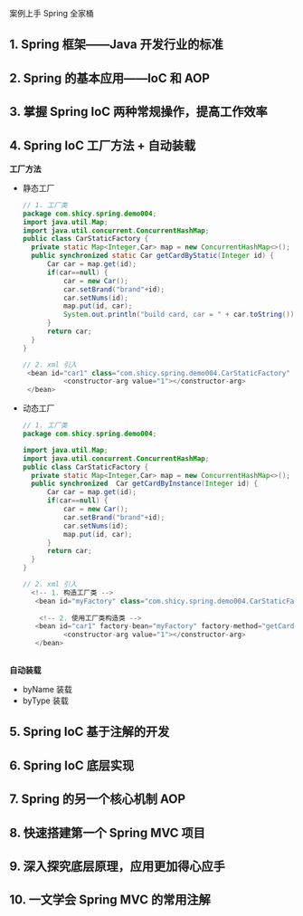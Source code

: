 案例上手 Spring 全家桶



## 1. Spring 框架——Java 开发行业的标准



## 2. Spring 的基本应用——IoC 和 AOP



## 3. 掌握 Spring IoC 两种常规操作，提高工作效率



## 4. Spring IoC 工厂方法 + 自动装载

**工厂方法**

* 静态工厂

  ```java
  // 1. 工厂类
  package com.shicy.spring.demo004;
  import java.util.Map;
  import java.util.concurrent.ConcurrentHashMap;
  public class CarStaticFactory {
  	private static Map<Integer,Car> map = new ConcurrentHashMap<>();
  	public synchronized static Car getCardByStatic(Integer id) {
  		Car car = map.get(id);
  		if(car==null) {
  			car = new Car();
  			car.setBrand("brand"+id);
  			car.setNums(id);
  			map.put(id, car);
  			System.out.println("build card, car = " + car.toString());
  		}
  		return car;
  	}
  }
  
  // 2. xml 引入
   <bean id="car1" class="com.shicy.spring.demo004.CarStaticFactory" factory-method="getCardByStatic">
     		<constructor-arg value="1"></constructor-arg>
   </bean>
  
  ```

  

* 动态工厂

  ```java
  // 1. 工厂类
  package com.shicy.spring.demo004;
  
  import java.util.Map;
  import java.util.concurrent.ConcurrentHashMap;
  public class CarStaticFactory {
  	private static Map<Integer,Car> map = new ConcurrentHashMap<>();
  	public synchronized  Car getCardByInstance(Integer id) {
  		Car car = map.get(id);
  		if(car==null) {
  			car = new Car();
  			car.setBrand("brand"+id);
  			car.setNums(id);
  			map.put(id, car);
  		}
  		return car;
  	}
  }
  
  // 2. xml 引入
    <!-- 1. 构造工厂类 -->
     <bean id="myFactory" class="com.shicy.spring.demo004.CarStaticFactory"/>
     
      <!-- 2. 使用工厂类构造类 -->
     <bean id="car1" factory-bean="myFactory" factory-method="getCardByInstance">
     		<constructor-arg value="1"></constructor-arg>
     </bean>
     
  
  ```

**自动装载**

* byName 装载
* byType 装载





## 5. Spring IoC 基于注解的开发



## 6. Spring IoC 底层实现



## 7. Spring 的另一个核心机制 AOP



## 8. 快速搭建第一个 Spring MVC 项目



## 9. 深入探究底层原理，应用更加得心应手



## 10. 一文学会 Spring MVC 的常用注解